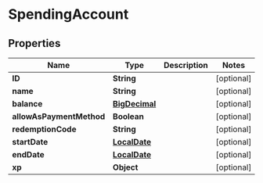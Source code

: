 
# SpendingAccount

## Properties
Name | Type | Description | Notes
------------ | ------------- | ------------- | -------------
**ID** | **String** |  |  [optional]
**name** | **String** |  |  [optional]
**balance** | [**BigDecimal**](BigDecimal.md) |  |  [optional]
**allowAsPaymentMethod** | **Boolean** |  |  [optional]
**redemptionCode** | **String** |  |  [optional]
**startDate** | [**LocalDate**](LocalDate.md) |  |  [optional]
**endDate** | [**LocalDate**](LocalDate.md) |  |  [optional]
**xp** | **Object** |  |  [optional]



